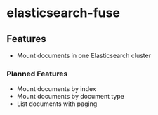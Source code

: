 # elasticsearch-fuse

## Features

- Mount documents in one Elasticsearch cluster

### Planned Features

- Mount documents by index
- Mount documents by document type
- List documents with paging
